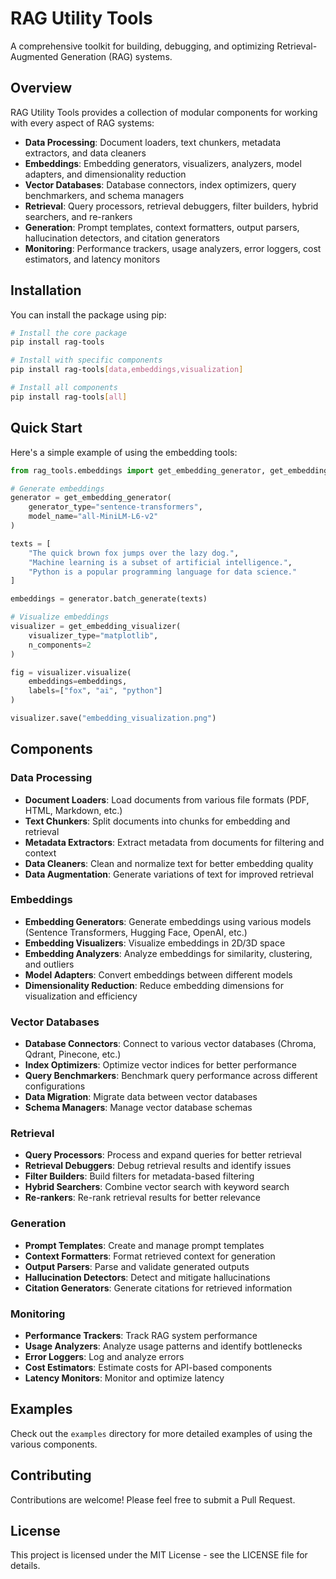 # RAG Utility Tools

A comprehensive toolkit for building, debugging, and optimizing Retrieval-Augmented Generation (RAG) systems.

## Overview

RAG Utility Tools provides a collection of modular components for working with every aspect of RAG systems:

- **Data Processing**: Document loaders, text chunkers, metadata extractors, and data cleaners
- **Embeddings**: Embedding generators, visualizers, analyzers, model adapters, and dimensionality reduction
- **Vector Databases**: Database connectors, index optimizers, query benchmarkers, and schema managers
- **Retrieval**: Query processors, retrieval debuggers, filter builders, hybrid searchers, and re-rankers
- **Generation**: Prompt templates, context formatters, output parsers, hallucination detectors, and citation generators
- **Monitoring**: Performance trackers, usage analyzers, error loggers, cost estimators, and latency monitors

## Installation

You can install the package using pip:

```bash
# Install the core package
pip install rag-tools

# Install with specific components
pip install rag-tools[data,embeddings,visualization]

# Install all components
pip install rag-tools[all]
```

## Quick Start

Here's a simple example of using the embedding tools:

```python
from rag_tools.embeddings import get_embedding_generator, get_embedding_visualizer

# Generate embeddings
generator = get_embedding_generator(
    generator_type="sentence-transformers",
    model_name="all-MiniLM-L6-v2"
)

texts = [
    "The quick brown fox jumps over the lazy dog.",
    "Machine learning is a subset of artificial intelligence.",
    "Python is a popular programming language for data science."
]

embeddings = generator.batch_generate(texts)

# Visualize embeddings
visualizer = get_embedding_visualizer(
    visualizer_type="matplotlib",
    n_components=2
)

fig = visualizer.visualize(
    embeddings=embeddings,
    labels=["fox", "ai", "python"]
)

visualizer.save("embedding_visualization.png")
```

## Components

### Data Processing

- **Document Loaders**: Load documents from various file formats (PDF, HTML, Markdown, etc.)
- **Text Chunkers**: Split documents into chunks for embedding and retrieval
- **Metadata Extractors**: Extract metadata from documents for filtering and context
- **Data Cleaners**: Clean and normalize text for better embedding quality
- **Data Augmentation**: Generate variations of text for improved retrieval

### Embeddings

- **Embedding Generators**: Generate embeddings using various models (Sentence Transformers, Hugging Face, OpenAI, etc.)
- **Embedding Visualizers**: Visualize embeddings in 2D/3D space
- **Embedding Analyzers**: Analyze embeddings for similarity, clustering, and outliers
- **Model Adapters**: Convert embeddings between different models
- **Dimensionality Reduction**: Reduce embedding dimensions for visualization and efficiency

### Vector Databases

- **Database Connectors**: Connect to various vector databases (Chroma, Qdrant, Pinecone, etc.)
- **Index Optimizers**: Optimize vector indices for better performance
- **Query Benchmarkers**: Benchmark query performance across different configurations
- **Data Migration**: Migrate data between vector databases
- **Schema Managers**: Manage vector database schemas

### Retrieval

- **Query Processors**: Process and expand queries for better retrieval
- **Retrieval Debuggers**: Debug retrieval results and identify issues
- **Filter Builders**: Build filters for metadata-based filtering
- **Hybrid Searchers**: Combine vector search with keyword search
- **Re-rankers**: Re-rank retrieval results for better relevance

### Generation

- **Prompt Templates**: Create and manage prompt templates
- **Context Formatters**: Format retrieved context for generation
- **Output Parsers**: Parse and validate generated outputs
- **Hallucination Detectors**: Detect and mitigate hallucinations
- **Citation Generators**: Generate citations for retrieved information

### Monitoring

- **Performance Trackers**: Track RAG system performance
- **Usage Analyzers**: Analyze usage patterns and identify bottlenecks
- **Error Loggers**: Log and analyze errors
- **Cost Estimators**: Estimate costs for API-based components
- **Latency Monitors**: Monitor and optimize latency

## Examples

Check out the `examples` directory for more detailed examples of using the various components.

## Contributing

Contributions are welcome! Please feel free to submit a Pull Request.

## License

This project is licensed under the MIT License - see the LICENSE file for details. 